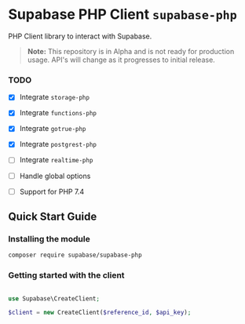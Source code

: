 # Supabase PHP Client `supabase-php`

PHP Client library to interact with Supabase.

> **Note:** This repository is in Alpha and is not ready for production usage. API's will change as it progresses to initial release.

### TODO

- [x] Integrate `storage-php`
- [x] Integrate `functions-php`
- [x] Integrate `gotrue-php`
- [x] Integrate `postgrest-php`
- [ ] Integrate `realtime-php`
- [ ] Handle global options 
- [ ] Support for PHP 7.4


## Quick Start Guide

### Installing the module

```bash
composer require supabase/supabase-php
```

### Getting started with the client 

```php

use Supabase\CreateClient;

$client = new CreateClient($reference_id, $api_key);
```
